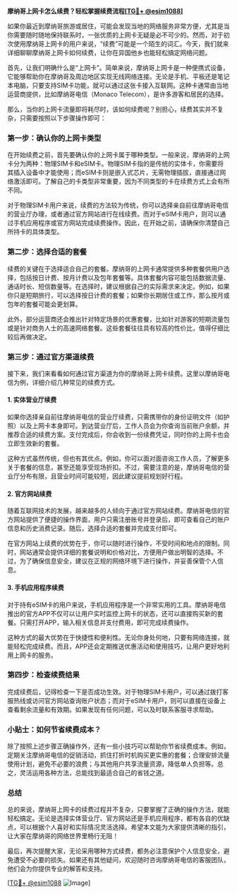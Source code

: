 **摩纳哥上网卡怎么续费？轻松掌握续费流程[[TG💪+ @esim1088](https://t.me/s/esim1088)]**

如果你最近到摩纳哥旅游或居住，可能会发现当地的网络服务非常方便，尤其是当你需要随时随地保持联系时，一张优质的上网卡无疑是必不可少的。然而，对于初次使用摩纳哥上网卡的用户来说，“续费”可能是一个陌生的词汇。今天，我们就来详细聊聊摩纳哥上网卡如何续费，让你在异国他乡也能轻松搞定网络问题。

首先，让我们明确什么是“上网卡”。简单来说，摩纳哥上网卡是一种便携式设备，它能够帮助你在摩纳哥及周边地区实现无线网络连接。无论是手机、平板还是笔记本电脑，只要支持SIM卡功能，就可以通过这张卡接入互联网。这种卡通常由当地运营商提供，比如摩纳哥电信（Monaco Telecom），是许多游客和居民的选择。

那么，当你的上网卡流量即将耗尽时，该如何续费呢？别担心，续费其实并不复杂，只需要按照以下步骤操作即可：

### 第一步：确认你的上网卡类型

在开始续费之前，首先要确认你的上网卡属于哪种类型。一般来说，摩纳哥的上网卡分为两种：物理SIM卡和eSIM卡。物理SIM卡指的是传统的实体卡，你需要将其插入设备中才能使用；而eSIM卡则是嵌入式芯片，无需物理插拔，直接通过网络激活即可。了解自己的卡类型非常重要，因为不同类型的卡在续费方式上会有所不同。

对于物理SIM卡用户来说，续费的方法较为传统，你可以选择亲自前往摩纳哥电信的营业厅办理，或者通过官方网站进行在线续费。而对于eSIM卡用户，则可以通过手机应用程序或官方网站完成续费操作。因此，在开始之前，请确保你清楚自己所持卡的具体类型。

### 第二步：选择合适的套餐

续费的关键在于选择适合自己的套餐。摩纳哥的上网卡通常提供多种套餐供用户选择，包括按日计费、按月计费以及包年套餐等。具体套餐内容可能包括数据流量、通话时长、短信数量等。在选择时，建议根据自己的实际需求来决定。例如，如果你只是短期旅行，可以选择按日计费的套餐；如果你长期居住或工作，那么按月或包年的套餐可能会更划算。

此外，部分运营商还会推出针对特定场景的优惠套餐，比如针对游客的短期流量包或是针对商务人士的高速网络套餐。这些套餐往往具有较高的性价比，值得仔细比较后再做决定。

### 第三步：通过官方渠道续费

接下来，我们来看看如何通过官方渠道为你的摩纳哥上网卡续费。这里以摩纳哥电信为例，详细介绍几种常见的续费方式。

#### 1. 实体营业厅续费

如果你选择亲自前往摩纳哥电信的营业厅续费，只需携带你的身份证明文件（如护照）以及上网卡本身即可。到达营业厅后，工作人员会为你查询当前账户余额，并推荐合适的续费方案。支付完成后，你会收到一份续费凭证，同时你的上网卡也会立即生效新的套餐。

这种方式虽然传统，但也有其优点。例如，你可以面对面咨询工作人员，了解更多关于套餐的信息，甚至还能享受现场折扣。不过，需要注意的是，摩纳哥电信的营业厅分布有限，且营业时间可能较短，因此建议提前规划好行程。

#### 2. 官方网站续费

随着互联网技术的发展，越来越多的人倾向于通过官方网站续费。摩纳哥电信的官方网站提供了便捷的操作界面，用户只需注册账号并登录后，即可查看自己的账户信息和历史消费记录。随后，选择合适的套餐并完成支付即可。

在官方网站上续费的优势在于，你可以随时进行操作，不受时间和地点的限制。同时，网站通常会提供详细的套餐说明和价格对比，方便用户做出明智的选择。不过，为了确保信息安全，建议在正规的网络环境下进行操作，并妥善保管个人信息。

#### 3. 手机应用程序续费

对于持有eSIM卡的用户来说，手机应用程序是一个非常实用的工具。摩纳哥电信推出的官方APP不仅可以让用户实时监控上网卡的状态，还可以直接购买新的套餐。只需打开APP，输入相关信息并支付费用，即可完成续费操作。

这种方式的最大优势在于快捷性和便利性。无论你身处何地，只要有网络连接，就能轻松完成续费。而且，APP还会定期推送优惠活动和使用技巧，让用户更好地利用上网卡的服务。

### 第四步：检查续费结果

完成续费后，记得检查一下是否成功生效。对于物理SIM卡用户，可以通过拨打客服热线或访问官方网站查询账户状态；而对于eSIM卡用户，则可以直接在设备上查看剩余流量和有效期。如果发现有任何问题，可以及时联系客服寻求帮助。

### 小贴士：如何节省续费成本？

除了按照上述步骤正确操作外，还有一些小技巧可以帮助你节省续费成本。例如，定期关注摩纳哥电信的促销活动，抓住打折时机购买更实惠的套餐；合理安排流量使用计划，避免不必要的浪费；与其他用户共享流量资源，降低单人负担等。总之，灵活运用各种方法，总能找到最适合自己的省钱之道。

### 总结

总的来说，摩纳哥上网卡的续费过程并不复杂，只要掌握了正确的操作方法，就能轻松搞定。无论是选择实体营业厅、官方网站还是手机应用程序，都有各自的优缺点，可以根据个人喜好和实际情况灵活选择。希望本文能为大家提供清晰的指引，让大家在摩纳哥的网络世界里畅行无阻！

最后，再次提醒大家，无论采用哪种方式续费，都务必注意保护个人信息安全，避免遭受不必要的损失。如果还有其他疑问，欢迎随时咨询摩纳哥电信的客服团队，他们会为你提供专业的解答和支持。

[[TG💪+ @esim1088](https://t.me/s/esim1088) ![Image](https://i.postimg.cc/4NQfJmqS/Snipaste-2025-05-13-00-14-12.png)]